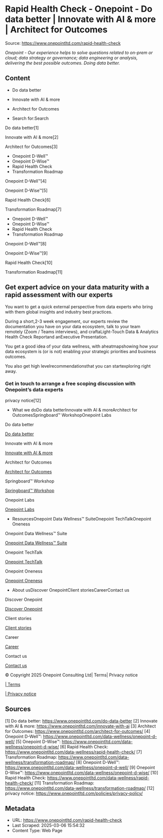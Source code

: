 # Rapid Health Check - Onepoint - Do data better | Innovate with AI & more | Architect for Outcomes

Source: https://www.onepointltd.com/rapid-health-check

_Onepoint - Our experience helps to solve questions related to on-prem or cloud; data strategy or governance; data engineering or analysis, delivering the best possible outcomes. Doing data better._

## Content

- Do data better
- Innovate with AI & more
- Architect for Outcomes

- Search for:Search

Do data better[1]

Innovate with AI & more[2]

Architect for Outcomes[3]

- Onepoint D-Well™
- Onepoint D-Wise™
- Rapid Health Check
- Transformation Roadmap

Onepoint D-Well™[4]

Onepoint D-Wise™[5]

Rapid Health Check[6]

Transformation Roadmap[7]

- Onepoint D-Well™
- Onepoint D-Wise™
- Rapid Health Check
- Transformation Roadmap

Onepoint D-Well™[8]

Onepoint D-Wise™[9]

Rapid Health Check[10]

Transformation Roadmap[11]

## Get expert advice on your data maturity with a rapid assessment with our experts​

You want to get a quick external perspective from data experts who bring with them global insights and industry best practices.

During a short,2-3 week engagement, our experts review the documentation you have on your data ecosystem, talk to your team remotely (Zoom / Teams interviews), and craftaLight-Touch Data & Analytics Health Check Reportand anExecutive Presentation.

You get a good idea of your data wellness, with aheatmapshowing how your data ecosystem is (or is not) enabling your strategic priorities and business outcomes.

You also get high levelrecommendationsthat you can startexploring right away.

### Get in touch to arrange a free scoping discussion with Onepoint’s data experts

privacy notice[12]

- What we doDo data betterInnovate with AI & moreArchitect for OutcomesSpringboard™ WorkshopOnepoint Labs

Do data better

[Do data better](/do-data-better)

Innovate with AI & more

[Innovate with AI & more](/innovate-with-ai-more/)

Architect for Outcomes

[Architect for Outcomes](/architect-for-outcomes/)

Springboard™ Workshop

[Springboard™ Workshop](/onepoint-springboard/)

Onepoint Labs

[Onepoint Labs](/onepoint-labs/)

- ResourcesOnepoint Data Wellness™ SuiteOnepoint TechTalkOnepoint Oneness

Onepoint Data Wellness™ Suite

[Onepoint Data Wellness™ Suite](/data-wellness/)

Onepoint TechTalk

[Onepoint TechTalk](/techtalk)

Onepoint Oneness

[Onepoint Oneness](/oneness/)

- About usDiscover OnepointClient storiesCareerContact us

Discover Onepoint

[Discover Onepoint](/discover-onepoint/)

Client stories

[Client stories](/client-stories/)

Career

[Career](/career-opportunities/)

Contact us

[Contact us](/contact-us/)

© Copyright 2025 Onepoint Consulting Ltd| Terms| Privacy notice

[| Terms](/policies/)

[| Privacy notice](/policies/privacy-policy/)

## Sources

[1] Do data better: https://www.onepointltd.com/do-data-better
[2] Innovate with AI & more: https://www.onepointltd.com/innovate-with-ai
[3] Architect for Outcomes: https://www.onepointltd.com/architect-for-outcomes/
[4] Onepoint D-Well™: https://www.onepointltd.com/data-wellness/onepoint-d-well/
[5] Onepoint D-Wise™: https://www.onepointltd.com/data-wellness/onepoint-d-wise/
[6] Rapid Health Check: https://www.onepointltd.com/data-wellness/rapid-health-check/
[7] Transformation Roadmap: https://www.onepointltd.com/data-wellness/transformation-roadmap/
[8] Onepoint D-Well™: https://www.onepointltd.com/data-wellness/onepoint-d-well/
[9] Onepoint D-Wise™: https://www.onepointltd.com/data-wellness/onepoint-d-wise/
[10] Rapid Health Check: https://www.onepointltd.com/data-wellness/rapid-health-check/
[11] Transformation Roadmap: https://www.onepointltd.com/data-wellness/transformation-roadmap/
[12] privacy notice: https://www.onepointltd.com/policies/privacy-policy/

## Metadata

- URL: https://www.onepointltd.com/rapid-health-check
- Last Scraped: 2025-03-06 15:54:32
- Content Type: Web Page
